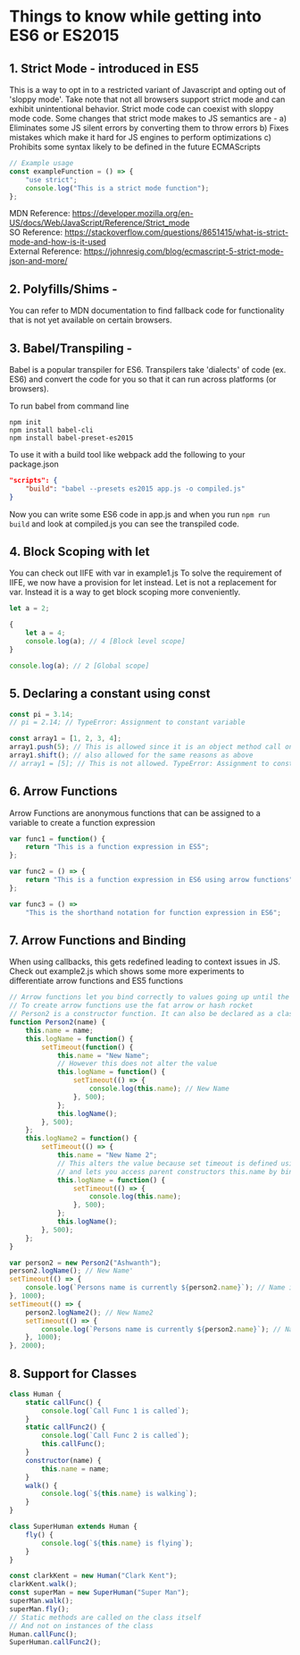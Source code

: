 # Things to know while getting into ES6 or ES2015

## 1. Strict Mode - introduced in ES5

This is a way to opt in to a restricted variant of Javascript and opting out of 'sloppy mode'.
Take note that not all browsers support strict mode and can exhibit unintentional behavior.
Strict mode code can coexist with sloppy mode code.
Some changes that strict mode makes to JS semantics are -
a) Eliminates some JS silent errors by converting them to throw errors
b) Fixes mistakes which make it hard for JS engines to perform optimizations
c) Prohibits some syntax likely to be defined in the future ECMAScripts

```javascript
// Example usage
const exampleFunction = () => {
    "use strict";
    console.log("This is a strict mode function");
};
```

MDN Reference: https://developer.mozilla.org/en-US/docs/Web/JavaScript/Reference/Strict_mode  
SO Reference: https://stackoverflow.com/questions/8651415/what-is-strict-mode-and-how-is-it-used  
External Reference: https://johnresig.com/blog/ecmascript-5-strict-mode-json-and-more/

## 2. Polyfills/Shims -

You can refer to MDN documentation to find fallback code for functionality that is not yet available on certain browsers.

## 3. Babel/Transpiling -

Babel is a popular transpiler for ES6. Transpilers take 'dialects' of code (ex. ES6) and convert the code for you so that it can run across platforms (or browsers).

To run babel from command line

```
npm init
npm install babel-cli
npm install babel-preset-es2015
```

To use it with a build tool like webpack add the following to your package.json

```json
"scripts": {
    "build": "babel --presets es2015 app.js -o compiled.js"
}
```

Now you can write some ES6 code in app.js and when you run `npm run build` and look at compiled.js you can see the transpiled code.

## 4. Block Scoping with let

You can check out IIFE with var in example1.js
To solve the requirement of IIFE, we now have a provision for let instead.
Let is not a replacement for var. Instead it is a way to get block scoping more conveniently.

```javascript
let a = 2;

{
    let a = 4;
    console.log(a); // 4 [Block level scope]
}

console.log(a); // 2 [Global scope]
```

## 5. Declaring a constant using const

```javascript
const pi = 3.14;
// pi = 2.14; // TypeError: Assignment to constant variable

const array1 = [1, 2, 3, 4];
array1.push(5); // This is allowed since it is an object method call on a constant
array1.shift(); // also allowed for the same reasons as above
// array1 = [5]; // This is not allowed. TypeError: Assignment to constant variable
```

## 6. Arrow Functions

Arrow Functions are anonymous functions that can be assigned to a variable to create a function expression

```javascript
var func1 = function() {
    return "This is a function expression in ES5";
};
```

```javascript
var func2 = () => {
    return "This is a function expression in ES6 using arrow functions";
};
```

```javascript
var func3 = () =>
    "This is the shorthand notation for function expression in ES6";
```

## 7. Arrow Functions and Binding

When using callbacks, this gets redefined leading to context issues in JS. Check out example2.js which shows some more experiments to differentiate arrow functions and ES5 functions

```javascript
// Arrow functions let you bind correctly to values going up until the top most level.
// To create arrow functions use the fat arrow or hash rocket
// Person2 is a constructor function. It can also be declared as a class.
function Person2(name) {
    this.name = name;
    this.logName = function() {
        setTimeout(function() {
            this.name = "New Name";
            // However this does not alter the value
            this.logName = function() {
                setTimeout(() => {
                    console.log(this.name); // New Name
                }, 500);
            };
            this.logName();
        }, 500);
    };
    this.logName2 = function() {
        setTimeout(() => {
            this.name = "New Name 2";
            // This alters the value because set timeout is defined using arrow
            // and lets you access parent constructors this.name by binding it correctly
            this.logName = function() {
                setTimeout(() => {
                    console.log(this.name);
                }, 500);
            };
            this.logName();
        }, 500);
    };
}

var person2 = new Person2("Ashwanth");
person2.logName(); // New Name'
setTimeout(() => {
    console.log(`Persons name is currently ${person2.name}`); // Name is not altered
}, 1000);
setTimeout(() => {
    person2.logName2(); // New Name2
    setTimeout(() => {
        console.log(`Persons name is currently ${person2.name}`); // Name is altered
    }, 1000);
}, 2000);
```

## 8. Support for Classes

```javascript
class Human {
    static callFunc() {
        console.log(`Call Func 1 is called`);
    }
    static callFunc2() {
        console.log(`Call Func 2 is called`);
        this.callFunc();
    }
    constructor(name) {
        this.name = name;
    }
    walk() {
        console.log(`${this.name} is walking`);
    }
}

class SuperHuman extends Human {
    fly() {
        console.log(`${this.name} is flying`);
    }
}

const clarkKent = new Human("Clark Kent");
clarkKent.walk();
const superMan = new SuperHuman("Super Man");
superMan.walk();
superMan.fly();
// Static methods are called on the class itself
// And not on instances of the class
Human.callFunc();
SuperHuman.callFunc2();
```
